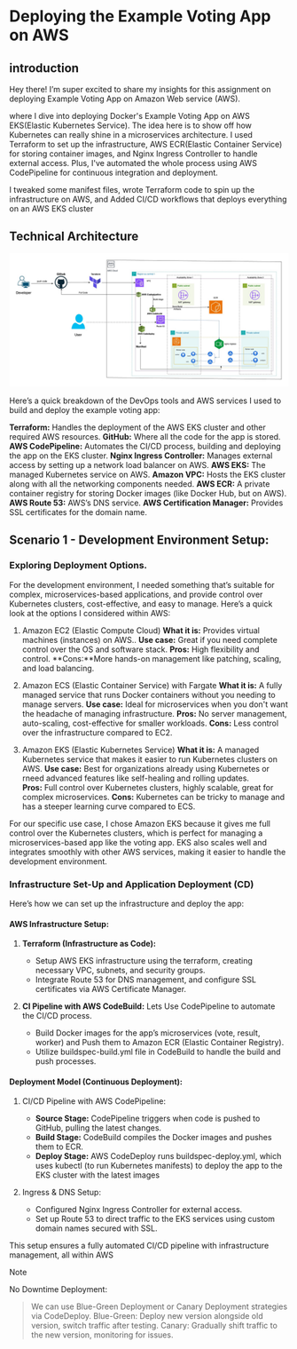 # Deploying the Example Voting App on AWS

## introduction

Hey there! I’m super excited to share my insights for this assignment on deploying Example Voting App on Amazon Web service (AWS).

where I dive into deploying Docker's Example Voting App on AWS EKS(Elastic Kubernetes Service). The idea here is to show off how Kubernetes can really shine in a microservices architecture. I used Terraform to set up the infrastructure, AWS ECR(Elastic Container Service) for storing container images, and Nginx Ingress Controller to handle external access. Plus, I've automated the whole process using AWS CodePipeline for continuous integration and deployment.

I tweaked some manifest files, wrote Terraform code to spin up the infrastructure on AWS, and Added CI/CD workflows that deploys everything on an AWS EKS cluster

## Technical Architecture

![Architecture diagram](AWS-Voting-App-Architecture.jpg)

Here’s a quick breakdown of the DevOps tools and AWS services I used to build and deploy the example voting app:

**Terraform:** Handles the deployment of the AWS EKS cluster and other required AWS resources.
**GitHub:** Where all the code for the app is stored.
**AWS CodePipeline:** Automates the CI/CD process, building and deploying the app on the EKS cluster.
**Nginx Ingress Controller:** Manages external access by setting up a network load balancer on AWS.
**AWS EKS:** The managed Kubernetes service on AWS.
**Amazon VPC:** Hosts the EKS cluster along with all the networking components needed.
**AWS ECR:** A private container registry for storing Docker images (like Docker Hub, but on AWS).
**AWS Route 53:** AWS’s DNS service.
**AWS Certification Manager:** Provides SSL certificates for the domain name.

## Scenario 1 - Development Environment Setup:

### Exploring Deployment Options.

For the development environment, I needed something that’s suitable for complex, microservices-based applications, and provide control over Kubernetes clusters, cost-effective, and easy to manage. Here’s a quick look at the options I considered within AWS:

1. Amazon EC2 (Elastic Compute Cloud)
   **What it is:** Provides virtual machines (instances) on AWS..
   **Use case:** Great if you need complete control over the OS and software stack.
   **Pros:** High flexibility and control.
   **Cons:**More hands-on management like patching, scaling, and load balancing.

2. Amazon ECS (Elastic Container Service) with Fargate
   **What it is:** A fully managed service that runs Docker containers without you needing to manage servers.
   **Use case:** Ideal for microservices when you don't want the headache of managing infrastructure.
   **Pros:** No server management, auto-scaling, cost-effective for smaller workloads.
   **Cons:** Less control over the infrastructure compared to EC2.

3. Amazon EKS (Elastic Kubernetes Service)
   **What it is:** A managed Kubernetes service that makes it easier to run Kubernetes clusters on AWS.
   **Use case:** Best for organizations already using Kubernetes or rneed advanced features like self-healing and rolling updates.  
   **Pros:** Full control over Kubernetes clusters, highly scalable, great for complex microservices.
   **Cons:** Kubernetes can be tricky to manage and has a steeper learning curve compared to ECS.

For our specific use case, I chose Amazon EKS because it gives me full control over the Kubernetes clusters, which is perfect for managing a microservices-based app like the voting app. EKS also scales well and integrates smoothly with other AWS services, making it easier to handle the development environment.

### Infrastructure Set-Up and Application Deployment (CD)

Here’s how we can set up the infrastructure and deploy the app:

#### AWS Infrastructure Setup:

1. **Terraform (Infrastructure as Code):**

   - Setup AWS EKS infrastructure using the terraform, creating necessary VPC, subnets, and security groups.
   - Integrate Route 53 for DNS management, and configure SSL certificates via AWS Certificate Manager.

2. **CI Pipeline with AWS CodeBuild:**
   Lets Use CodePipeline to automate the CI/CD process.

   - Build Docker images for the app’s microservices (vote, result, worker) and Push them to Amazon ECR (Elastic Container Registry).
   - Utilize buildspec-build.yml file in CodeBuild to handle the build and push processes.

#### Deployment Model (Continuous Deployment):

1. CI/CD Pipeline with AWS CodePipeline:

   - **Source Stage:** CodePipeline triggers when code is pushed to GitHub, pulling the latest changes.
   - **Build Stage:** CodeBuild compiles the Docker images and pushes them to ECR.
   - **Deploy Stage:** AWS CodeDeploy runs buildspec-deploy.yml, which uses kubectl
     (to run Kubernetes manifests) to deploy the app to the EKS cluster with the latest images

2. Ingress & DNS Setup:

   - Configured Nginx Ingress Controller for external access.
   - Set up Route 53 to direct traffic to the EKS services using custom domain names secured with SSL.

This setup ensures a fully automated CI/CD pipeline with infrastructure management, all within AWS

> [!NOTE]
> No Downtime Deployment:

> We can use Blue-Green Deployment or Canary Deployment strategies via CodeDeploy.
> Blue-Green: Deploy new version alongside old version, switch traffic after testing.
> Canary: Gradually shift traffic to the new version, monitoring for issues.
